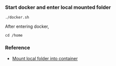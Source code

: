 ### Start docker and enter local mounted folder
```
./docker.sh
```

After entering docker, 
```
cd /home
```

### Reference
* [Mount local folder into container](https://ithelp.ithome.com.tw/articles/10192397)